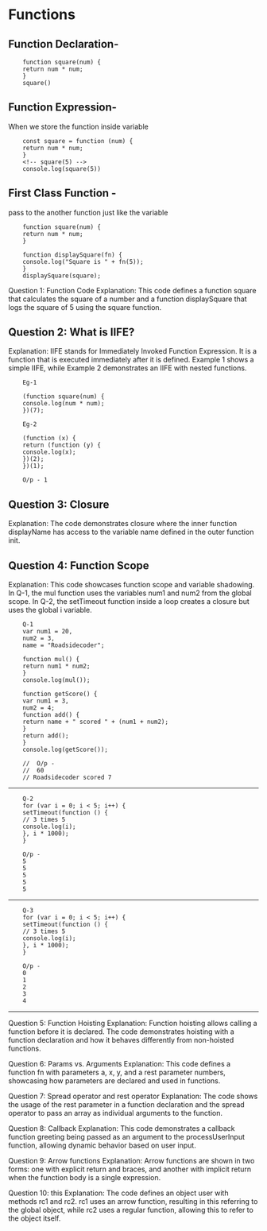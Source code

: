 Functions
=====================
 
Function Declaration-
----------------------
        function square(num) {
        return num * num;
        }
        square()

Function Expression-
--------------------
When we store the function inside variable 

        const square = function (num) {
        return num * num;
        }
        <!-- square(5) -->
        console.log(square(5))   

First Class Function -
----------------------
pass to the another function just like the variable 

        function square(num) {
        return num * num;
        }

        function displaySquare(fn) {
        console.log("Square is " + fn(5));
        }
        displaySquare(square);

Question 1: Function Code
Explanation: This code defines a function square that calculates the square of a number and a function displaySquare that logs the square of 5 using the square function.

Question 2: What is IIFE?
---------------------------
Explanation: IIFE stands for Immediately Invoked Function Expression. It is a function that is executed immediately after it is defined. 
Example 1 shows a simple IIFE, while Example 2 demonstrates an IIFE with nested functions.

        Eg-1

        (function square(num) {
        console.log(num * num);
        })(7);

        Eg-2

        (function (x) {
        return (function (y) {
        console.log(x);
        })(2);
        })(1);

        O/p - 1

Question 3: Closure
--------------------------
Explanation: The code demonstrates closure where the inner function displayName has access to the variable name defined in the outer function init.

Question 4: Function Scope
----------------------------
Explanation: This code showcases function scope and variable shadowing. 
In Q-1, the mul function uses the variables num1 and num2 from the global scope. 
In Q-2, the setTimeout function inside a loop creates a closure but uses the global i variable.

        Q-1
        var num1 = 20,
        num2 = 3,
        name = "Roadsidecoder";

        function mul() {
        return num1 * num2;
        }
        console.log(mul());

        function getScore() {
        var num1 = 3,
        num2 = 4;
        function add() {
        return name + " scored " + (num1 + num2);
        }
        return add();
        }
        console.log(getScore());

        //  O/p - 
        //  60
        // Roadsidecoder scored 7
---------------------------------------------------------------------------------------------
        Q-2
        for (var i = 0; i < 5; i++) {
        setTimeout(function () {
        // 3 times 5
        console.log(i);
        }, i * 1000);
        }

        O/p - 
        5
        5
        5
        5
        5
---------------------------------------------------------------------------------------------
        Q-3
        for (var i = 0; i < 5; i++) {
        setTimeout(function () {
        // 3 times 5
        console.log(i);
        }, i * 1000);
        }    

        O/p - 
        0
        1
        2
        3
        4
---------------------------------------------------------------------------------------------

Question 5: Function Hoisting
Explanation: Function hoisting allows calling a function before it is declared. The code demonstrates hoisting with a function declaration and how it behaves differently from non-hoisted functions.

Question 6: Params vs. Arguments
Explanation: This code defines a function fn with parameters a, x, y, and a rest parameter numbers, showcasing how parameters are declared and used in functions.

Question 7: Spread operator and rest operator
Explanation: The code shows the usage of the rest parameter in a function declaration and the spread operator to pass an array as individual arguments to the function.

Question 8: Callback
Explanation: This code demonstrates a callback function greeting being passed as an argument to the processUserInput function, allowing dynamic behavior based on user input.

Question 9: Arrow functions
Explanation: Arrow functions are shown in two forms: one with explicit return and braces, and another with implicit return when the function body is a single expression.

Question 10: this
Explanation: The code defines an object user with methods rc1 and rc2. rc1 uses an arrow function, resulting in this referring to the global object, while rc2 uses a regular function, allowing this to refer to the object itself.
